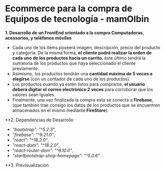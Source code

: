 # Ecommerce para la compra de Equipos de tecnología - mamOlbin

**1. Desarrollo de un FrontEnd orientado a la compra Computadoras, acessorios, y teléfonos móviles**
   - Cada uno de los items poseerá imagen, descripción, precio del producto y categoría. De la misma forma, **el cliente podrá realizar la orden de cada uno de los productos hacia un carrito**, éste último tendrá la sumatoria de los productos que haya seleccionado el cliente previamente.
   - Asimismo, los productos tendrán una **cantidad máxima de 5 veces a elegirse** (con un contador de cada uno de los productos).
   - Los productos cuando ya estén listos para comprarse, **el usuario deberá digitar el correo electrónico 2 veces** para corroborar que los valores sean iguales.
   - Finalmente, una vez finalizada la compra esta se conecta a **Firebase**, (que también trae consigo los datos de los productos que se encuentren almacenados en el mismo mediante **FireStore**).


**2. Dependencias de Desarrollo
   - *"bootstrap": "^5.2.3"*,
   - *"firebase": "^9.21.0"*,
   - *"react": "^18.2.0"*,
   - *"react-dom": "^18.2.0"*,
   - *"react-router-dom": "^6.10.0"*,
   - *"startbootstrap-shop-homepage": "^5.0.6"*
   
**3. Previsualización

